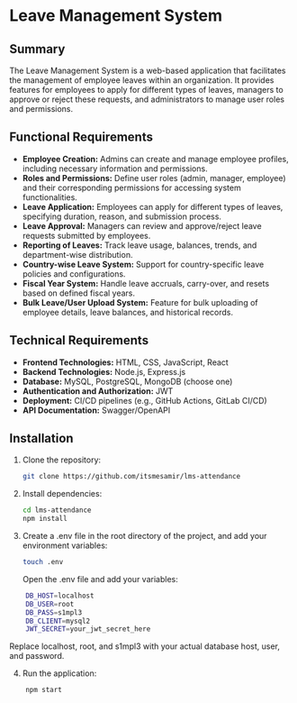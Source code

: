 # Leave Management System

## Summary

The Leave Management System is a web-based application that facilitates the management of employee leaves within an organization. It provides features for employees to apply for different types of leaves, managers to approve or reject these requests, and administrators to manage user roles and permissions.

## Functional Requirements

- **Employee Creation:** Admins can create and manage employee profiles, including necessary information and permissions.
- **Roles and Permissions:** Define user roles (admin, manager, employee) and their corresponding permissions for accessing system functionalities.
- **Leave Application:** Employees can apply for different types of leaves, specifying duration, reason, and submission process.
- **Leave Approval:** Managers can review and approve/reject leave requests submitted by employees.
- **Reporting of Leaves:** Track leave usage, balances, trends, and department-wise distribution.
- **Country-wise Leave System:** Support for country-specific leave policies and configurations.
- **Fiscal Year System:** Handle leave accruals, carry-over, and resets based on defined fiscal years.
- **Bulk Leave/User Upload System:** Feature for bulk uploading of employee details, leave balances, and historical records.

## Technical Requirements

- **Frontend Technologies:** HTML, CSS, JavaScript, React
- **Backend Technologies:** Node.js, Express.js
- **Database:** MySQL, PostgreSQL, MongoDB (choose one)
- **Authentication and Authorization:** JWT
- **Deployment:** CI/CD pipelines (e.g., GitHub Actions, GitLab CI/CD)
- **API Documentation:** Swagger/OpenAPI

## Installation

1. Clone the repository:

   ```bash
   git clone https://github.com/itsmesamir/lms-attendance

   ```

2. Install dependencies:

   ```bash
   cd lms-attendance
   npm install

   ```

3. Create a .env file in the root directory of the project, and add your environment variables:
   ```bash
   touch .env
   ```
   Open the .env file and add your variables:

```bash
    DB_HOST=localhost
    DB_USER=root
    DB_PASS=s1mpl3
    DB_CLIENT=mysql2
    JWT_SECRET=your_jwt_secret_here
```

Replace localhost, root, and s1mpl3 with your actual database host, user, and password.

4. Run the application:

```bash
    npm start
```
